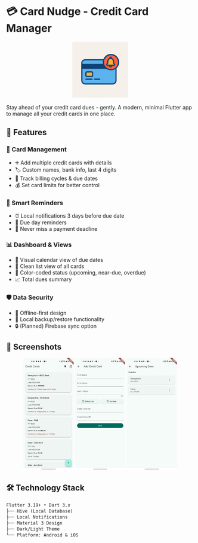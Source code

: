 # 💳 Card Nudge - Credit Card Manager

<div align="center">
  <img src="https://github.com/ASHWINI-GUPTA/Card-Nudge/blob/main/assets/icon/icon.png" alt="Card Nudge App Icon" height="150">
</div>

Stay ahead of your credit card dues - gently. A modern, minimal Flutter app to manage all your credit cards in one place.

## 🌟 Features

### 🏦 Card Management
- ➕ Add multiple credit cards with details
- 🏷️ Custom names, bank info, last 4 digits
- 📅 Track billing cycles & due dates
- 💰 Set card limits for better control

### 🔔 Smart Reminders
- ⏰ Local notifications 3 days before due date
- 🔔 Due day reminders
- 🎯 Never miss a payment deadline

### 📊 Dashboard & Views
- 📆 Visual calendar view of due dates
- 📝 Clean list view of all cards
- 🚨 Color-coded status (upcoming, near-due, overdue)
- 📈 Total dues summary

### 🛡️ Data Security
- 📱 Offline-first design
- 🔄 Local backup/restore functionality
- 🔒 (Planned) Firebase sync option

## 🎨 Screenshots
<div align="center">
  <img src="https://github.com/ASHWINI-GUPTA/Card-Nudge/blob/main/screenshots/list_and.jpeg" alt="List Card" height="300">
  <img src="https://github.com/ASHWINI-GUPTA/Card-Nudge/blob/main/screenshots/add_and.jpeg" alt="Add Card" height="300">
  <img src="https://github.com/ASHWINI-GUPTA/Card-Nudge/blob/main/screenshots/due_and.jpeg" alt="Due Screen" height="300">
</div>

## 🛠️ Technology Stack

```plaintext
Flutter 3.19+ • Dart 3.x
├── Hive (Local Database)
├── Local Notifications
├── Material 3 Design
├── Dark/Light Theme
└── Platform: Android & iOS
